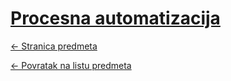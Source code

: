 # [Procesna automatizacija](https://www.github.com/studosi-fer/PROAUT)
[<- Stranica predmeta](https://www.fer.unizg.hr/predmet/proaut)

[<- Povratak na listu predmeta](https://www.github.com/studosi/FER)